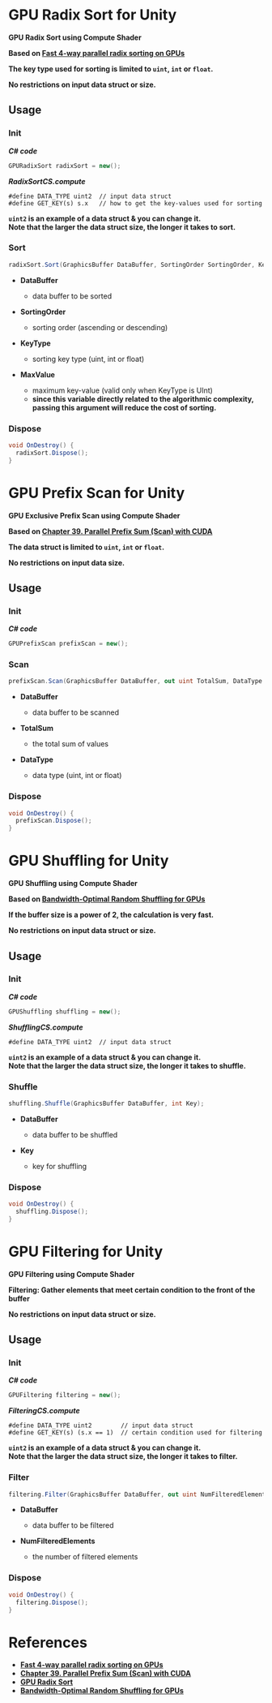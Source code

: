 # GPU Radix Sort for Unity

**GPU Radix Sort using Compute Shader**

**Based on [Fast 4-way parallel radix sorting on GPUs](http://www.sci.utah.edu/publications/Ha2009b/Ha_CGF2009.pdf)**

**The key type used for sorting is limited to `uint`, `int` or `float`.**

**No restrictions on input data struct or size.**

## Usage
### Init
***C# code***
```csharp
GPURadixSort radixSort = new();
```
***RadixSortCS.compute***
```text
#define DATA_TYPE uint2  // input data struct
#define GET_KEY(s) s.x   // how to get the key-values used for sorting
```
**`uint2` is an example of a data struct & you can change it.**  
**Note that the larger the data struct size, the longer it takes to sort.**

### Sort
```csharp
radixSort.Sort(GraphicsBuffer DataBuffer, SortingOrder SortingOrder, KeyType KeyType, uint MaxValue = uint.MaxValue);
```
* **DataBuffer**
  * data buffer to be sorted

* **SortingOrder**
  * sorting order (ascending or descending)

* **KeyType**
  * sorting key type (uint, int or float)

* **MaxValue**
  * maximum key-value (valid only when KeyType is UInt)
  * **since this variable directly related to the algorithmic complexity, passing this argument will reduce the cost of sorting.**

### Dispose
```csharp
void OnDestroy() {
  radixSort.Dispose();
}
```

# GPU Prefix Scan for Unity

**GPU Exclusive Prefix Scan using Compute Shader**

**Based on [Chapter 39. Parallel Prefix Sum (Scan) with CUDA](https://developer.nvidia.com/gpugems/gpugems3/part-vi-gpu-computing/chapter-39-parallel-prefix-sum-scan-cuda)**

**The data struct is limited to `uint`, `int` or `float`.**

**No restrictions on input data size.**

## Usage
### Init
***C# code***
```csharp
GPUPrefixScan prefixScan = new();
```

### Scan
```csharp
prefixScan.Scan(GraphicsBuffer DataBuffer, out uint TotalSum, DataType DataType);
```
* **DataBuffer**
  * data buffer to be scanned

* **TotalSum**
  * the total sum of values

* **DataType**
  * data type (uint, int or float)

### Dispose
```csharp
void OnDestroy() {
  prefixScan.Dispose();
}
```

# GPU Shuffling for Unity

**GPU Shuffling using Compute Shader**

**Based on [Bandwidth-Optimal Random Shuffling for GPUs](https://arxiv.org/pdf/2106.06161)**

**If the buffer size is a power of 2, the calculation is very fast.**

**No restrictions on input data struct or size.**

## Usage
### Init
***C# code***
```csharp
GPUShuffling shuffling = new();
```
***ShufflingCS.compute***
```text
#define DATA_TYPE uint2  // input data struct
```
**`uint2` is an example of a data struct & you can change it.**  
**Note that the larger the data struct size, the longer it takes to shuffle.**

### Shuffle
```csharp
shuffling.Shuffle(GraphicsBuffer DataBuffer, int Key);
```
* **DataBuffer**
  * data buffer to be shuffled

* **Key**
  * key for shuffling

### Dispose
```csharp
void OnDestroy() {
  shuffling.Dispose();
}
```

# GPU Filtering for Unity

**GPU Filtering using Compute Shader**

**Filtering: Gather elements that meet certain condition to the front of the buffer**

**No restrictions on input data struct or size.**

## Usage
### Init
***C# code***
```csharp
GPUFiltering filtering = new();
```
***FilteringCS.compute***
```text
#define DATA_TYPE uint2        // input data struct
#define GET_KEY(s) (s.x == 1)  // certain condition used for filtering
```
**`uint2` is an example of a data struct & you can change it.**  
**Note that the larger the data struct size, the longer it takes to filter.**

### Filter
```csharp
filtering.Filter(GraphicsBuffer DataBuffer, out uint NumFilteredElements);
```
* **DataBuffer**
  * data buffer to be filtered

* **NumFilteredElements**
  * the number of filtered elements

### Dispose
```csharp
void OnDestroy() {
  filtering.Dispose();
}
```

# References
* **[Fast 4-way parallel radix sorting on GPUs](http://www.sci.utah.edu/publications/Ha2009b/Ha_CGF2009.pdf)**
* **[Chapter 39. Parallel Prefix Sum (Scan) with CUDA](https://developer.nvidia.com/gpugems/gpugems3/part-vi-gpu-computing/chapter-39-parallel-prefix-sum-scan-cuda)**
* **[GPU Radix Sort](https://github.com/mark-poscablo/gpu-radix-sort)**
* **[Bandwidth-Optimal Random Shuffling for GPUs](https://arxiv.org/pdf/2106.06161)**  